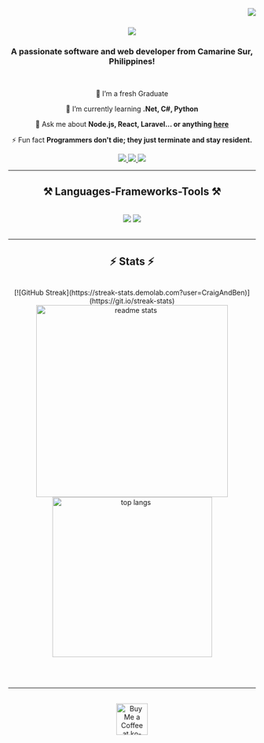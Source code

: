 <img align="right" src="https://visitor-badge.laobi.icu/badge?page_id=CraigAndBen.CraigAndBen" />

<h1 align="center">
    <img src="https://readme-typing-svg.herokuapp.com/?font=Righteous&size=35&center=true&vCenter=true&width=500&height=70&duration=4000&lines=Hi+There!+👋;+I'm+Craig+Ben+Cadag!;" />
</h1>

<h3 align="center">A passionate software and web developer from Camarine Sur, Philippines!</h3>

<br/>

<div align="center">
 
 🔭 I’m a fresh Graduate
 
 🌱 I’m currently learning **.Net, C#, Python**

💬 Ask me about **Node.js, React, Laravel... or anything [here](https://github.com/CraigAndBen/CraigAndBen/issues)**

⚡ Fun fact **Programmers don't die; they just terminate and stay resident.**

 </div>
 
<div align="center"> 
  <a href="mailto:craigbencadag@gmail.com">
    <img src="https://img.shields.io/badge/Gmail-333333?style=for-the-badge&logo=gmail&logoColor=red" />
  </a>
  <a href="https://linkedin.com/in/craigbencadag" target="_blank">
    <img src="https://img.shields.io/badge/LinkedIn-0077B5?style=for-the-badge&logo=linkedin&logoColor=white" target="_blank" />
  </a>
  <a href="https://craigandben.github.io/Portfolio/" target="_blank">
     <img src="https://img.shields.io/badge/Portfolio-FF5722?style=for-the-badge&logo=todoist&logoColor=white" target="_blank" /> <!-- sqlite, safari, google-chrome are other good icon options -->
  </a>
</div>

 <hr/>
 
<h2 align="center">⚒️ Languages-Frameworks-Tools ⚒️</h2>
<br/>
<div align="center">
    <img src="https://skillicons.dev/icons?i=laravel,react,bootstrap,mui,html,css,vscode,github,figma,tailwind,git,r" />
    <img src="https://skillicons.dev/icons?i=php,nodejs,python,javascript,typescript,express,firebase,mongodb,c,java,nextjs,mysql,flask" /><br>
</div>

<br/>

<hr/>

<h2 align="center">⚡ Stats ⚡</h2>
<br>
<div align=center>
 [![GitHub Streak](https://streak-stats.demolab.com?user=CraigAndBen)](https://git.io/streak-stats)
  <img width=390 src="https://github-readme-stats.vercel.app/api?username=CraigAndBen&count_private=true&show_icons=true&theme=react&rank_icon=github&border_radius=10" alt="readme stats" />
  <br/>
    <img width=325 align="center" src="https://github-readme-stats.vercel.app/api/top-langs/?username=CraigAndBen&hide=HTML&langs_count=8&layout=compact&theme=react&border_radius=10&size_weight=0.5&count_weight=0.5&exclude_repo=github-readme-stats" alt="top langs"/>

<br/><br/>

<hr/>

<br/>

<div align="center">
<a href='https://ko-fi.com/V7V4RAK9C' target='_blank'><img height='64' style='border:0px;height:64px;' src='https://storage.ko-fi.com/cdn/kofi1.png?v=3' border='0' alt='Buy Me a Coffee at ko-fi.com' /></a>
</div>

<br/>
